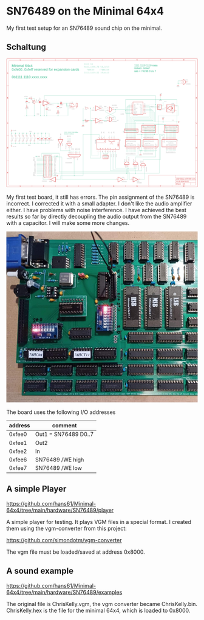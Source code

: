 # SN76489 on the Minimal 64x4

My first test setup for an SN76489 sound chip on the minimal.

## Schaltung
![schematic](eagle/20240311-sn76489-ver1.sch.png)

My first test board, it still has errors. The pin assignment of the SN76489 is incorrect.
I corrected it with a small adapter.
I don't like the audio amplifier either. I have problems with noise interference.
I have achieved the best results so far by directly decoupling the audio output from the SN76489 with a capacitor.
I will make some more changes.

![first board](eagle/test-board.jpg)

The board uses the following I/O addresses

| address | comment              |
|---------|----------------------|
| 0xfee0  | Out1 = SN76489 D0..7 |
| 0xfee1  | Out2                 |
| 0xfee2  | In                   |
| 0xfee6  | SN76489 /WE high     |
| 0xfee7  | SN76489 /WE low      |

## A simple Player

https://github.com/hans61/Minimal-64x4/tree/main/hardware/SN76489/player

A simple player for testing. It plays VGM files in a special format.
I created them using the vgm-converter from this project:

https://github.com/simondotm/vgm-converter

The vgm file must be loaded/saved at address 0x8000.

## A sound example

https://github.com/hans61/Minimal-64x4/tree/main/hardware/SN76489/examples

The original file is ChrisKelly.vgm, the vgm converter became ChrisKelly.bin.
ChrisKelly.hex is the file for the minimal 64x4, which is loaded to 0x8000.
